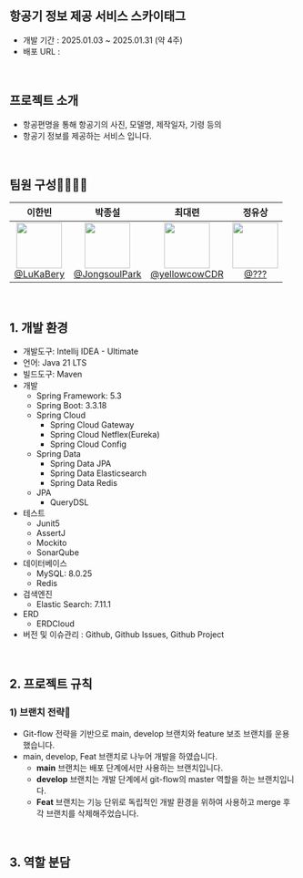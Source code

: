 ## 항공기 정보 제공 서비스 스카이태그 
- 개발 기간 : 2025.01.03 ~ 2025.01.31 (약 4주)
- 배포 URL : 

<br>


## 프로젝트 소개

- 항공편명을 통해 항공기의 사진, 모델명, 제작일자, 기령 등의 
- 항공기 정보를 제공하는 서비스 입니다.

<br>

## 팀원 구성👨‍👩‍👧‍👦
<div align="center">

| **이한빈** | **박종설** | **최대련** | **정유상** |
|:----------:|:----------:|:----------:|:----------:|
| [<img src="https://avatars.githubusercontent.com/u/99483558?s=96&v=4" height="80" width="80"> <br/> @LuKaBery](https://github.com/LuKaBery) | [<img src="https://avatars.githubusercontent.com/u/105614086?v=4/u/replace_with_JongsoulPark_avatar?s=96&v=4" height="80" width="80"> <br/> @JongsoulPark](https://github.com/JongsoulPark) | [<img src="https://avatars.githubusercontent.com/u/21366358?v=4/u/replace_with_yellowcowCDR_avatar?s=96&v=4" height="80" width="80"> <br/> @yellowcowCDR](https://github.com/yellowcowCDR) | [<img src="https://avatars.githubusercontent.com/u/replace_with_???_avatar?s=96&v=4" height="80" width="80"> <br/> @???](#) |
</div>

<br>


## 1. 개발 환경

- 개발도구: Intellij IDEA - Ultimate
- 언어: Java 21 LTS<br>
- 빌드도구: Maven
- 개발
    - Spring Framework: 5.3
    - Spring Boot: 3.3.18
    - Spring Cloud
        - Spring Cloud Gateway
        - Spring Cloud Netflex(Eureka)
        - Spring Cloud Config
    - Spring Data
        - Spring Data JPA
        - Spring Data Elasticsearch
        - Spring Data Redis
    - JPA
        - QueryDSL
- 테스트
    - Junit5
    - AssertJ
    - Mockito
    - SonarQube
- 데이터베이스
    - MySQL: 8.0.25
    - Redis
- 검색엔진
    - Elastic Search: 7.11.1
- ERD
    - ERDCloud
- 버전 및 이슈관리 : Github, Github Issues, Github Project

<br>

## 2. 프로젝트 규칙

### 1) 브랜치 전략🌴

- Git-flow 전략을 기반으로 main, develop 브랜치와 feature 보조 브랜치를 운용했습니다.
- main, develop, Feat 브랜치로 나누어 개발을 하였습니다.
    - **main** 브랜치는 배포 단계에서만 사용하는 브랜치입니다.
    - **develop** 브랜치는 개발 단계에서 git-flow의 master 역할을 하는 브랜치입니다.
    - **Feat** 브랜치는 기능 단위로 독립적인 개발 환경을 위하여 사용하고 merge 후 각 브랜치를 삭제해주었습니다.

<br>

## 3. 역할 분담